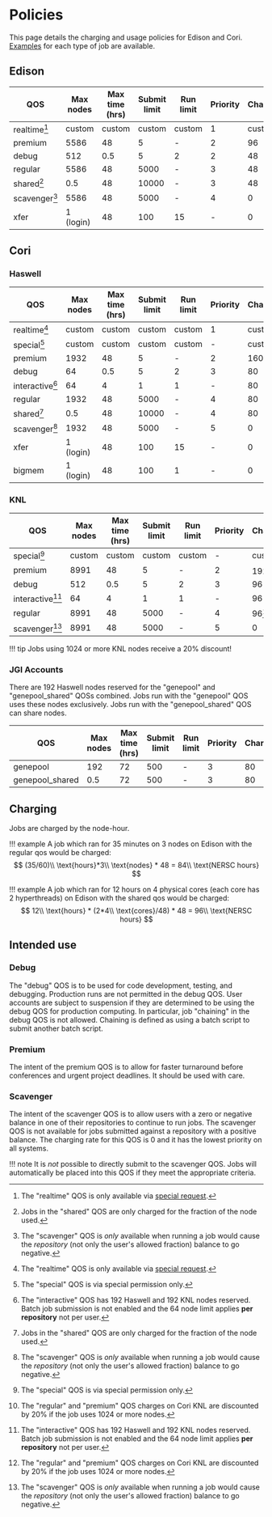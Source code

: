 # Policies

This page details the charging and usage policies for Edison and
Cori. [Examples](examples.md) for each type of job are available.

## Edison

| QOS           | Max nodes | Max time (hrs) | Submit limit | Run limit | Priority | Charge |
|---------------|-----------|----------------|--------------|-----------|----------|--------|
| realtime[^1]  | custom    | custom         | custom       | custom    | 1        | custom |
| premium       | 5586      | 48             | 5            | -         | 2        | 96     |
| debug         | 512       | 0.5            | 5            | 2         | 2        | 48     |
| regular       | 5586      | 48             | 5000         | -         | 3        | 48     |
| shared[^3]    | 0.5       | 48             | 10000        | -         | 3        | 48     |
| scavenger[^2] | 5586      | 48             | 5000         | -         | 4        | 0      |
| xfer          | 1 (login) | 48             | 100          | 15        | -        | 0      |

## Cori

### Haswell

| QOS             | Max nodes | Max time (hrs) | Submit limit | Run limit | Priority | Charge |
|-----------------|-----------|----------------|--------------|-----------|----------|--------|
| realtime[^1]    | custom    | custom         | custom       | custom    | 1        | custom |
| special[^4]     | custom    | custom         | custom       | custom    | -        | custom |
| premium         | 1932      | 48             | 5            | -         | 2        | 160    |
| debug           | 64        | 0.5            | 5            | 2         | 3        | 80     |
| interactive[^5] | 64        | 4              | 1            | 1         | -        | 80     |
| regular         | 1932      | 48             | 5000         | -         | 4        | 80     |
| shared[^3]      | 0.5       | 48             | 10000        | -         | 4        | 80     |
| scavenger[^2]   | 1932      | 48             | 5000         | -         | 5        | 0      |
| xfer            | 1 (login) | 48             | 100          | 15        | -        | 0      |
| bigmem          | 1 (login) | 48             | 100          | 1         | -        | 0      |

### KNL

| QOS             | Max nodes | Max time (hrs) | Submit limit | Run limit | Priority | Charge |
|-----------------|-----------|----------------|--------------|-----------|----------|--------|
| special[^4]     | custom    | custom         | custom       | custom    | -        | custom |
| premium         | 8991      | 48             | 5            | -         | 2        | 192[^6]|
| debug           | 512       | 0.5            | 5            | 2         | 3        | 96     |
| interactive[^5] | 64        | 4              | 1            | 1         | -        | 96     |
| regular         | 8991      | 48             | 5000         | -         | 4        | 96[^6] |
| scavenger[^2]   | 8991      | 48             | 5000         | -         | 5        | 0      |

!!! tip
	Jobs using 1024 or more KNL nodes receive a 20% discount!

### JGI Accounts

There are 192 Haswell nodes reserved for the "genepool" and
"genepool_shared" QOSs combined.  Jobs run with the "genepool" QOS
uses these nodes exclusively. Jobs run with the "genepool_shared" QOS
can share nodes.

| QOS             | Max nodes | Max time (hrs) | Submit limit | Run limit | Priority | Charge |
|-----------------|-----------|----------------|--------------|-----------|----------|--------|
| genepool        | 192       | 72             | 500          | -         | 3        | 80     |
| genepool_shared | 0.5       | 72             | 500          | -         | 3        | 80     |

## Charging

Jobs are charged by the node-hour.

!!! example
	A job which ran for 35 minutes on 3 nodes on Edison with
	the regular qos would be charged:
	$$ (35/60)\\ \text{hours}*3\\ \text{nodes} * 48 = 84\\ \text{NERSC hours} $$

!!! example
	A job which ran for 12 hours on 4 physical cores (each core has 2 hyperthreads)
	on Edison with the shared qos would be charged:
	$$ 12\\ \text{hours} * (2*4\\ \text{cores}/48) * 48 = 96\\ \text{NERSC hours} $$

## Intended use

### Debug

The "debug" QOS is to be used for code development, testing, and
debugging. Production runs are not permitted in the debug QOS. User
accounts are subject to suspension if they are determined to be using
the debug QOS for production computing. In particular, job "chaining"
in the debug QOS is not allowed. Chaining is defined as using a batch
script to submit another batch script.

### Premium

The intent of the premium QOS is to allow for faster turnaround before
conferences and urgent project deadlines. It should be used with care.

### Scavenger

The intent of the scavenger QOS is to allow users with a zero or
negative balance in one of their repositories to continue to run jobs.
The scavenger QOS is not available for jobs submitted against
a repository with a positive balance. The charging rate for this QOS
is 0 and it has the lowest priority on all systems.

!!! note
	It is *not* possible to directly submit to the scavenger QOS.
	Jobs will automatically be placed into this QOS if they meet
	the appropriate criteria.

[^1]:
	The "realtime" QOS is only available via
    [special request](https://nersc.service-now.com/catalog_home.do?sysparm_view=catalog_default).

[^2]:
	The "scavenger" QOS is *only* available when running a job would
    cause the *repository* (not only the user's allowed fraction)
    balance to go negative.

[^3]:
	Jobs in the "shared" QOS are only charged for the fraction of the
	node used.

[^4]:
	The "special" QOS is via special permission only.

[^5]:
	The "interactive" QOS has 192 Haswell and 192 KNL nodes
    reserved. Batch job submission is not enabled and the 64 node
    limit applies **per repository** not per user.

[^6]:
	The "regular" and "premium" QOS charges on Cori KNL are discounted
    by 20% if the job uses 1024 or more nodes.
